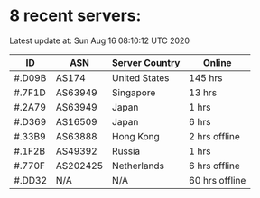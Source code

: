 # 8 recent servers:

Latest update at: Sun Aug 16 08:10:12 UTC 2020

| ID | ASN | Server Country | Online |
| -- | --- | -------------- | ------ |
| #.D09B | AS174 | United States | 145 hrs |
| #.7F1D | AS63949 | Singapore | 13 hrs |
| #.2A79 | AS63949 | Japan | 1 hrs |
| #.D369 | AS16509 | Japan | 6 hrs |
| #.33B9 | AS63888 | Hong Kong | 2 hrs offline |
| #.1F2B | AS49392 | Russia | 1 hrs |
| #.770F | AS202425 | Netherlands | 6 hrs offline |
| #.DD32 | N/A | N/A | 60 hrs offline |

